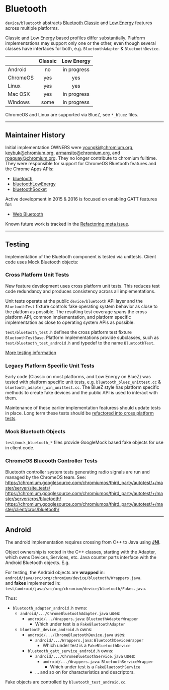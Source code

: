 Bluetooth
=========

`device/bluetooth` abstracts
[Bluetooth Classic](https://en.wikipedia.org/wiki/Bluetooth) and
[Low Energy](https://en.wikipedia.org/wiki/Bluetooth_low_energy) features
across multiple platforms.

Classic and Low Energy based profiles differ substantially. Platform
implementations may support only one or the other, even though several classes
have interfaces for both, e.g. `BluetoothAdapter` & `BluetoothDevice`.

  |          | Classic |  Low Energy |
  |----------|:-------:|:-----------:|
  | Android  |    no   | in progress |
  | ChromeOS |   yes   |     yes     |
  | Linux    |   yes   |     yes     |
  | Mac OSX  |   yes   | in progress |
  | Windows  |  some   | in progress |

ChromeOS and Linux are supported via BlueZ, see `*_bluez` files.


--------------------------------------------------------------------------------
Maintainer History
--------------------------------------------------------------------------------

Initial implementation OWNERS were youngki@chromium.org, keybuk@chromium.org,
armansito@chromium.org, and rpaquay@chromium.org. They no longer contribute to
chromium fulltime. They were responsible for support for ChromeOS Bluetooth
features and the Chrome Apps APIs:

* [bluetooth](https://developer.chrome.com/apps/bluetooth)
* [bluetoothLowEnergy](https://developer.chrome.com/apps/bluetoothLowEnergy)
* [bluetoothSocket](https://developer.chrome.com/apps/bluetoothSocket)

Active development in 2015 & 2016 is focused on enabling GATT features for:

* [Web Bluetooth](https://crbug.com/419413)

Known future work is tracked in the
[Refactoring meta issue](https://crbug.com/580406).

--------------------------------------------------------------------------------
Testing
--------------------------------------------------------------------------------

Implementation of the Bluetooth component is tested via unittests. Client code
uses Mock Bluetooth objects:


### Cross Platform Unit Tests

New feature development uses cross platform unit tests. This reduces test code
redundancy and produces consistency across all implementations.

Unit tests operate at the public `device/bluetooth` API layer and the
`BluetoothTest` fixture controls fake operating system behavior as close to the
platfom as possible. The resulting test coverage spans the cross platform API,
common implementation, and platform specific implementation as close to
operating system APIs as possible.

`test/bluetooth_test.h` defines the cross platform test fixture
`BluetoothTestBase`. Platform implementations provide subclasses, such as
`test/bluetooth_test_android.h` and typedef to the name `BluetoothTest`.

[More testing information](https://docs.google.com/document/d/1mBipxn1sJu6jMqP0RQZpkYXC1o601bzLCpCxwTA2yGA/edit?usp=sharing)

### Legacy Platform Specific Unit Tests

Early code (Classic on most platforms, and Low Energy on BlueZ) was tested with
platform specific unit tests, e.g. `bluetooth_bluez_unittest.cc` &
`bluetooth_adapter_win_unittest.cc`. The BlueZ style has platform specific
methods to create fake devices and the public API is used to interact with them.

Maintenance of these earlier implementation featuress should update tests in
place. Long term these tests should be [refactored into cross platform
tests](https://crbug.com/580403).


### Mock Bluetooth Objects

`test/mock_bluetooth_*` files provide GoogleMock based fake objects for use in
client code.


### ChromeOS Blueooth Controller Tests

Bluetooth controller system tests generating radio signals are run and managed
by the ChromeOS team. See:
https://chromium.googlesource.com/chromiumos/third_party/autotest/+/master/server/site_tests/
https://chromium.googlesource.com/chromiumos/third_party/autotest/+/master/server/cros/bluetooth/
https://chromium.googlesource.com/chromiumos/third_party/autotest/+/master/client/cros/bluetooth/


--------------------------------------------------------------------------------
Android
--------------------------------------------------------------------------------

The android implementation requires crossing from C++ to Java using
[__JNI__](https://www.chromium.org/developers/design-documents/android-jni).

Object ownership is rooted in the C++ classes, starting with the Adapter, which
owns Devices, Services, etc. Java counter parts interface with the Android
Bluetooth objects. E.g.

For testing, the Android objects are __wrapped__ in:
`android/java/src/org/chromium/device/bluetooth/Wrappers.java`. <br>
and __fakes__ implemented in:
`test/android/java/src/org/chromium/device/bluetooth/Fakes.java`.

Thus:

* `bluetooth_adapter_android.h` owns:
    * `android/.../ChromeBluetoothAdapter.java` uses:
        * `android/.../Wrappers.java`: `BluetoothAdapterWrapper`
            * Which under test is a `FakeBluetoothAdapter`
    * `bluetooth_device_android.h` owns:
        * `android/.../ChromeBluetoothDevice.java` uses:
            * `android/.../Wrappers.java`: `BluetoothDeviceWrapper`
                * Which under test is a `FakeBluetoothDevice`
        * `bluetooth_gatt_service_android.h` owns:
            * `android/.../ChromeBluetoothService.java` uses:
                * `android/.../Wrappers.java`: `BluetoothServiceWrapper`
                    * Which under test is a `FakeBluetoothService`
            * ... and so on for characteristics and descriptors.

Fake objects are controlled by `bluetooth_test_android.cc`.
